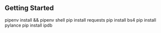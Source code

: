## Getting Started 

pipenv install && pipenv shell
pip install requests
pip install bs4
pip install pylance
pip install ipdb
